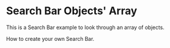 # Search Bar Objects' Array
This is a Search Bar example to look through an array of objects.

How to create your own Search Bar.